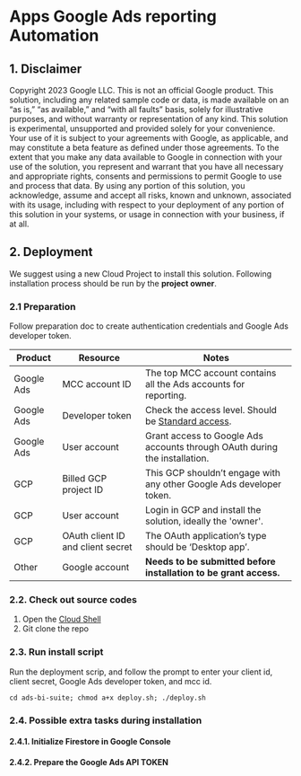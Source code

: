 <!--
 Copyright 2023 Google LLC

 Licensed under the Apache License, Version 2.0 (the "License");
 you may not use this file except in compliance with the License.
 You may obtain a copy of the License at

      https://www.apache.org/licenses/LICENSE-2.0

 Unless required by applicable law or agreed to in writing, software
 distributed under the License is distributed on an "AS IS" BASIS,
 WITHOUT WARRANTIES OR CONDITIONS OF ANY KIND, either express or implied.
 See the License for the specific language governing permissions and
 limitations under the License.
 -->

# Apps Google Ads reporting Automation

## 1. Disclaimer

Copyright 2023 Google LLC.
This is not an official Google product. This solution, including any related
sample code or data, is made available on an “as is,” “as available,” and “with
all faults” basis, solely for illustrative purposes, and without warranty or
representation of any kind. This solution is experimental, unsupported and
provided solely for your convenience. Your use of it is subject to your
agreements with Google, as applicable, and may constitute a beta feature as
defined under those agreements. To the extent that you make any data available
to Google in connection with your use of the solution, you represent and warrant
that you have all necessary and appropriate rights, consents and permissions to
permit Google to use and process that data. By using any portion of this
solution, you acknowledge, assume and accept all risks, known and unknown,
associated with its usage, including with respect to your deployment of any
portion of this solution in your systems, or usage in connection with your
business, if at all.

## 2. Deployment

We suggest using a new Cloud Project to install this solution. Following
installation process should be run by the **project owner**.

### 2.1 Preparation

Follow preparation doc to create authentication credentials and Google Ads
developer token.

| Product    | Resource                          | Notes                                                                      |
| ---------- | --------------------------------- | -------------------------------------------------------------------------- |
| Google Ads | MCC account ID                    | The top MCC account contains all the Ads accounts for reporting.           |
| Google Ads | Developer token                   | Check the access level. Should be [Standard access].                       |
| Google Ads | User account                      | Grant access to Google Ads accounts through OAuth during the installation. |
| GCP        | Billed GCP project ID             | This GCP shouldn’t engage with any other Google Ads developer token.       |
| GCP        | User account                      | Login in GCP and install the solution, ideally the 'owner'.                |
| GCP        | OAuth client ID and client secret | The OAuth application’s type should be ‘Desktop app’.                      |
| Other      | Google account                    | **Needs to be submitted before installation to be grant access.**          |

[standard access]: https://developers.google.com/adwords/api/docs/access-levels#access_levels

### 2.2. Check out source codes

1. Open the [Cloud Shell](https://cloud.google.com/shell/)
2. Git clone the repo

### 2.3. Run install script

Run the deployment scrip, and follow the prompt to enter your client id,
client secret, Google Ads developer token, and mcc id.

```shell
cd ads-bi-suite; chmod a+x deploy.sh; ./deploy.sh
```

### 2.4. Possible extra tasks during installation

#### 2.4.1. Initialize Firestore in Google Console
#### 2.4.2. Prepare the Google Ads API TOKEN
